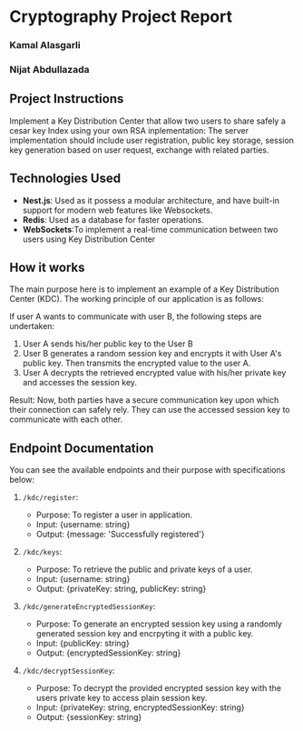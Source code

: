 # Cryptography Project Report

### Kamal Alasgarli

### Nijat Abdullazada

## Project Instructions

Implement a Key Distribution Center that allow two users to share safely a cesar key Index using your own
RSA inplementation: The server implementation should include user registration, public key storage, session key generation based on user request, exchange with related parties.

## Technologies Used

- **Nest.js**: Used as it possess a modular architecture, and have built-in support for modern web features like Websockets.
- **Redis**: Used as a database for faster operations.
- **WebSockets**:To implement a real-time communication between two users using Key Distribution Center

## How it works

The main purpose here is to implement an example of a Key Distribution Center (KDC). The working principle of our application is as follows:

If user A wants to communicate with user B, the following steps are undertaken:

1. User A sends his/her public key to the User B
2. User B generates a random session key and encrypts it with User A's public key. Then transmits the encrypted value to the user A.
3. User A decrypts the retrieved encrypted value with his/her private key and accesses the session key.

Result: Now, both parties have a secure communication key upon which their connection can safely rely. They can use the accessed session key to communicate with each other.

## Endpoint Documentation

You can see the available endpoints and their purpose with specifications below:

1. `/kdc/register`:

   - Purpose: To register a user in application.
   - Input: {username: string}
   - Output: {message: 'Successfully registered'}

2. `/kdc/keys`:

   - Purpose: To retrieve the public and private keys of a user.
   - Input: {username: string}
   - Output: {privateKey: string, publicKey: string}

3. `/kdc/generateEncryptedSessionKey`:

   - Purpose: To generate an encrypted session key using a randomly generated session key and encrpyting it with a public key.
   - Input: {publicKey: string}
   - Output: {encryptedSessionKey: string}

4. `/kdc/decryptSessionKey`:

   - Purpose: To decrypt the provided encrypted session key with the users private key to access plain session key.
   - Input: {privateKey: string, encryptedSessionKey: string}
   - Output: {sessionKey: string}
